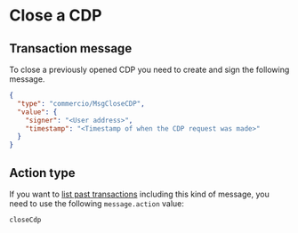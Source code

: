 # Close a CDP
## Transaction message
To close a previously opened CDP you need to create and sign the following message.

```json
{
  "type": "commercio/MsgCloseCDP",
  "value": {
    "signer": "<User address>",
    "timestamp": "<Timestamp of when the CDP request was made>"
  }
}
```

## Action type
If you want to [list past transactions](../../../developers/listing-transactions.md) including this kind of message,
you need to use the following `message.action` value: 

```
closeCdp
```  